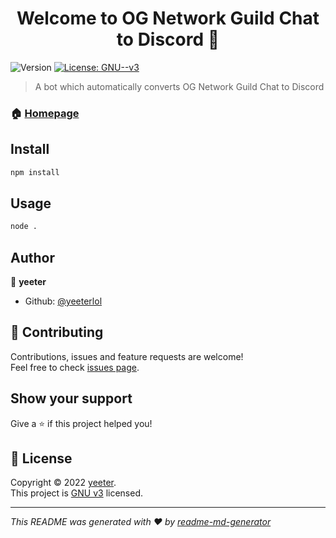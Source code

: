 <h1 align="center">Welcome to OG Network Guild Chat to Discord 👋</h1>

<p>
  <img alt="Version" src="https://img.shields.io/badge/version-1.0.0-blue.svg?cacheSeconds=2592000" />
  <a href="https://github.com/yeeterlol/OGNetworkSync/blob/master/LICENSE" target="_blank">
    <img alt="License: GNU--v3" src="https://img.shields.io/badge/License-GNU--v3-yellow.svg" />
  </a>
</p>

> A bot which automatically converts OG Network Guild Chat to Discord

### 🏠 [Homepage](https://github.com/yeeterlol/OGNetworkSync#readme)

## Install

```sh
npm install
```

## Usage

```sh
node .
```

## Author

👤 **yeeter**

* Github: [@yeeterlol](https://github.com/yeeterlol)

## 🤝 Contributing

Contributions, issues and feature requests are welcome!<br />Feel free to check [issues page](https://github.com/yeeterlol/OGNetworkSync/issues). 

## Show your support

Give a ⭐️ if this project helped you!

## 📝 License

Copyright © 2022 [yeeter](https://github.com/yeeterlol).<br />
This project is [GNU v3](https://github.com/yeeterlol/OGNetworkSync/blob/master/LICENSE) licensed.

***
_This README was generated with ❤️ by [readme-md-generator](https://github.com/kefranabg/readme-md-generator)_
